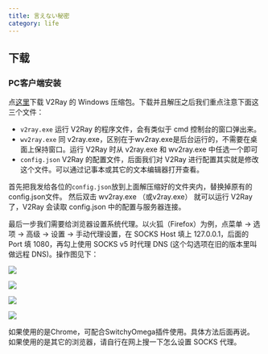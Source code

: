 ```yaml
---
title: 言えない秘密
category: life
---
```


## 下载

### PC客户端安装

点[这里](https://github.com/v2ray/v2ray-core/releases/download/v4.19.1/v2ray-windows-64.zip)下载 V2Ray 的 Windows 压缩包。下载并且解压之后我们重点注意下面这三个文件：
* `v2ray.exe` 运行 V2Ray 的程序文件，会有类似于 cmd 控制台的窗口弹出来。
* `wv2ray.exe` 同 v2ray.exe，区别在于wv2ray.exe是后台运行的，不需要在桌面上保持窗口。运行 V2Ray 时从 v2ray.exe 和 wv2ray.exe 中任选一个即可
* `config.json` V2Ray 的配置文件，后面我们对 V2Ray 进行配置其实就是修改这个文件。可以通过记事本或其它的文本编辑器打开查看。

首先把我发给各位的`config.json`放到上面解压缩好的文件夹内，替换掉原有的config.json文件。 然后双击 wv2ray.exe （或v2ray.exe） 就可以运行 V2Ray 了，V2Ray 会读取 config.json 中的配置与服务器连接。

最后一步我们需要给浏览器设置系统代理。以火狐（Firefox）为例，点菜单 -> 选项 -> 高级 -> 设置 -> 手动代理设置，在 SOCKS Host 填上 127.0.0.1，后面的 Port 填 1080，再勾上使用 SOCKS v5 时代理 DNS (这个勾选项在旧的版本里叫做远程 DNS)。操作图见下：

![](/img/firefox_proxy_setting1.png)

![](/img/firefox_proxy_setting2.png)

![](/img/firefox_proxy_setting3.png)

![](/img/firefox_proxy_setting4.png)

如果使用的是Chrome，可配合SwitchyOmega插件使用。具体方法后面再说。
如果使用的是其它的浏览器，请自行在网上搜一下怎么设置 SOCKS 代理。

